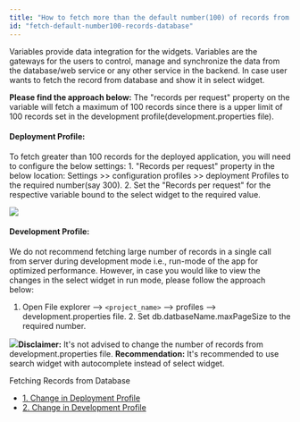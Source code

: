 ```yaml
---
title: "How to fetch more than the default number(100) of records from database?"
id: "fetch-default-number100-records-database"
---
```


Variables provide data integration for the widgets. Variables are the gateways for the users to control, manage and synchronize the data from the database/web service or any other service in the backend. In case user wants to fetch the record from database and show it in select widget.

**Please find the approach below:** The "records per request" property on the variable will fetch a maximum of 100 records since there is a upper limit of 100 records set in the development profile(development.properties file).

#### **Deployment Profile:**

To fetch greater than 100 records for the deployed application, you will need to configure the below settings: 1. "Records per request" property in the below location: Settings >> configuration profiles >> deployment Profiles to the required number(say 300). 2. Set the "Records per request" for the respective variable bound to the select widget to the required value.

[![](/learn/assets/deploymentProfile-1.png)](/learn/assets/deploymentProfile-1.png)

#### **Development Profile:**

We do not recommend fetching large number of records in a single call from server during development mode i.e., run-mode of the app for optimized performance. However, in case you would like to view the changes in the select widget in run mode, please follow the approach below:

1. Open File explorer --> `<project_name>` --> profiles --> development.properties file. 2. Set db.datbaseName.maxPageSize to the required number.

[![](/learn/assets/developmentprofile.png)](/learn/assets/developmentprofile.png)**Disclaimer:** It's not advised to change the number of records from development.properties file. **Recommendation:** It's recommended to use search widget with autocomplete instead of select widget.

Fetching Records from Database

- [1. Change in Deployment Profile](#deployment)
- [2. Change in Development Profile](#development)
